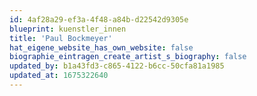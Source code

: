 ```yaml
---
id: 4af28a29-ef3a-4f48-a84b-d22542d9305e
blueprint: kuenstler_innen
title: 'Paul Bockmeyer'
hat_eigene_website_has_own_website: false
biographie_eintragen_create_artist_s_biography: false
updated_by: b1a43fd3-c865-4122-b6cc-50cfa81a1985
updated_at: 1675322640
---
```


